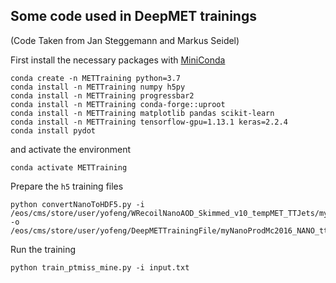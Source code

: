 ## Some code used in DeepMET trainings
(Code Taken from Jan Steggemann and Markus Seidel)

First install the necessary packages with [MiniConda](https://docs.conda.io/en/latest/miniconda.html)
```
conda create -n METTraining python=3.7
conda install -n METTraining numpy h5py
conda install -n METTraining progressbar2
conda install -n METTraining conda-forge::uproot
conda install -n METTraining matplotlib pandas scikit-learn
conda install -n METTraining tensorflow-gpu=1.13.1 keras=2.2.4
conda install pydot
```
and activate the environment
```
conda activate METTraining
```

Prepare the `h5` training files
```
python convertNanoToHDF5.py -i /eos/cms/store/user/yofeng/WRecoilNanoAOD_Skimmed_v10_tempMET_TTJets/myNanoProdMc2016_NANO_2_Skim.root -o /eos/cms/store/user/yofeng/DeepMETTrainingFile/myNanoProdMc2016_NANO_ttbar_2_Skim.h5
```

Run the training
```
python train_ptmiss_mine.py -i input.txt
```
